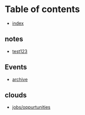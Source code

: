 # Table of contents

* [index](README.md)

## notes

* [test123](notes/test123.md)

## Events

* [archive](events/archive.md)

## clouds&#x20;

* [jobs/oppurtunities](clouds/jobs-oppurtunities.md)
